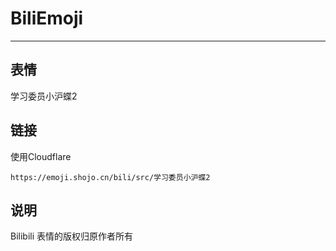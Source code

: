 # BiliEmoji
---
## 表情
学习委员小沪蝶2
## 链接
使用Cloudflare
```
https://emoji.shojo.cn/bili/src/学习委员小沪蝶2
```
## 说明
Bilibili 表情的版权归原作者所有
